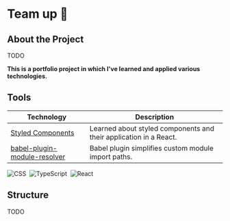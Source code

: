 # Team up 🤳

## About the Project

TODO


**This is a portfolio project in which I've learned and applied various technologies.**


## Tools
  
| Technology                                                                              | Description                                                                                     |
| --------------------------------------------------------------------------------------- | ----------------------------------------------------------------------------------------------- |
| [Styled Components](https://styled-components.com/)                                     | Learned about styled components and their application in a React.                               |
| [babel-plugin-module-resolver](https://github.com/tleunen/babel-plugin-module-resolver) | Babel plugin simplifies custom module import paths.                                             |

![CSS](https://img.shields.io/badge/-CSS-0D1117?style=flat&logo=CSS3&logoColor=1572B6)&nbsp;
![TypeScript](https://img.shields.io/badge/-TypeScript-0D1117?style=flat&logo=typescript)&nbsp;
![React](https://img.shields.io/badge/-React-0D1117?style=flat&logo=react)&nbsp;

## Structure

TODO
